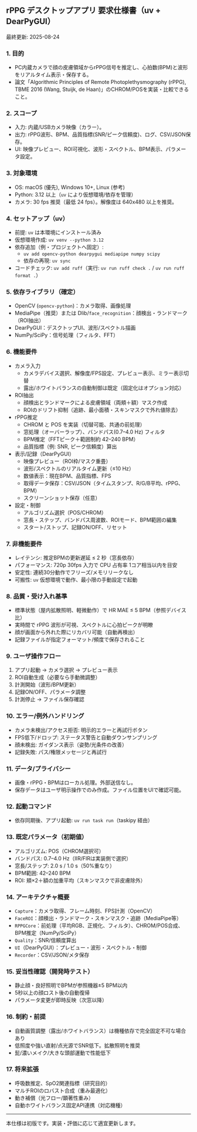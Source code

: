 ## rPPG デスクトップアプリ 要求仕様書（uv + DearPyGUI）

最終更新: 2025-08-24

### 1. 目的
- PC内蔵カメラで顔の皮膚領域からrPPG信号を推定し、心拍数(BPM)と波形をリアルタイム表示・保存する。
- 論文「Algorithmic Principles of Remote Photoplethysmography (rPPG), TBME 2016 (Wang, Stuijk, de Haan)」のCHROM/POSを実装・比較できること。

### 2. スコープ
- 入力: 内蔵/USBカメラ映像（カラー）。
- 出力: rPPG波形、BPM、品質指標(SNR/ピーク信頼度)、ログ、CSV/JSON保存。
- UI: 映像プレビュー、ROI可視化、波形・スペクトル、BPM表示、パラメータ設定。

### 3. 対象環境
- OS: macOS (優先), Windows 10+, Linux (参考)
- Python: 3.12 以上（`uv` により仮想環境/依存を管理）
- カメラ: 30 fps 推奨（最低 24 fps）。解像度は 640x480 以上を推奨。

### 4. セットアップ（uv）
- 前提: `uv` は本環境にインストール済み
- 仮想環境作成: `uv venv --python 3.12`
- 依存追加（例・プロジェクトへ固定）:
  - `uv add opencv-python dearpygui mediapipe numpy scipy`
  - 依存の再現: `uv sync`
 - コードチェック: `uv add ruff`（実行: `uv run ruff check .` / `uv run ruff format .`）

### 5. 依存ライブラリ（確定）
- OpenCV (`opencv-python`)：カメラ取得、画像処理
- MediaPipe（推奨）または Dlib/`face_recognition`：顔検出・ランドマーク（ROI抽出）
- DearPyGUI：デスクトップUI、波形/スペクトル描画
- NumPy/SciPy：信号処理（フィルタ、FFT）

### 6. 機能要件
- カメラ入力
  - カメラデバイス選択、解像度/FPS設定、プレビュー表示、ミラー表示切替
  - 露出/ホワイトバランスの自動制御は既定（固定化はオプション対応）
- ROI抽出
  - 顔検出とランドマークによる皮膚領域（両頬＋額）マスク作成
  - ROIのドリフト抑制（追跡、最小面積・スキンマスクで外れ値除去）
- rPPG推定
  - CHROM と POS を実装（切替可能、共通の前処理）
  - 窓処理（オーバーラップ）、バンドパス(0.7–4.0 Hz) フィルタ
  - BPM推定（FFTピーク＋範囲制約 42–240 BPM）
  - 品質指標（例: SNR, ピーク信頼度）算出
- 表示/記録（DearPyGUI）
  - 映像プレビュー（ROI枠/マスク重畳）
  - 波形/スペクトルのリアルタイム更新（≤10 Hz）
  - 数値表示：現在BPM、品質指標、FPS
  - 取得データ保存：CSV/JSON（タイムスタンプ、R/G/B平均、rPPG、BPM）
  - スクリーンショット保存（任意）
- 設定・制御
  - アルゴリズム選択（POS/CHROM）
  - 窓長・ステップ、バンドパス周波数、ROIモード、BPM範囲の編集
  - スタート/ストップ、記録ON/OFF、リセット

### 7. 非機能要件
- レイテンシ: 推定BPMの更新遅延 ≤ 2 秒（窓長依存）
- パフォーマンス: 720p 30fps 入力で CPU 占有率 1コア相当以内を目安
- 安定性: 連続30分動作でフリーズ/メモリリークなし
- 可搬性: `uv` 仮想環境で動作、最小限の手動設定で起動

### 8. 品質・受け入れ基準
- 標準状態（屋内拡散照明、軽微動作）で HR MAE ≤ 5 BPM（参照デバイス比）
- 実時間で rPPG 波形が可視、スペクトルに心拍ピークが明瞭
- 顔が画面から外れた際にリカバリ可能（自動再検出）
- 記録ファイルが指定フォーマット/頻度で保存されること

### 9. ユーザ操作フロー
1) アプリ起動 → カメラ選択 → プレビュー表示
2) ROI自動生成（必要なら手動微調整）
3) 計測開始（波形/BPM更新）
4) 記録ON/OFF、パラメータ調整
5) 計測停止 → ファイル保存確認

### 10. エラー/例外ハンドリング
- カメラ未検出/アクセス拒否: 明示的エラーと再試行ボタン
- FPS低下/ドロップ: ステータス警告と自動ダウンサンプリング
- 顔未検出: ガイダンス表示（姿勢/光条件の改善）
- 記録失敗: パス/権限メッセージと再試行

### 11. データ/プライバシー
- 画像・rPPG・BPMはローカル処理。外部送信なし。
- 保存データはユーザ明示操作でのみ作成。ファイル位置をUIで確認可能。

### 12. 起動コマンド
- 依存同期後、アプリ起動: `uv run task run`（taskipy 経由）

### 13. 既定パラメータ（初期値）
- アルゴリズム: POS（CHROM選択可）
- バンドパス: 0.7–4.0 Hz（IIR/FIRは実装側で選択）
- 窓長/ステップ: 2.0 s / 1.0 s（50%重なり）
- BPM範囲: 42–240 BPM
- ROI: 頬×2＋額の加重平均（スキンマスクで非皮膚除外）

### 14. アーキテクチャ概要
- `Capture`：カメラ取得、フレーム時刻、FPS計測（OpenCV）
- `FaceROI`：顔検出・ランドマーク・スキンマスク・追跡（MediaPipe等）
- `RPPGCore`：前処理（平均RGB、正規化、フィルタ）、CHROM/POS合成、BPM推定（NumPy/SciPy）
- `Quality`：SNR/信頼度算出
- `UI`（DearPyGUI）：プレビュー・波形・スペクトル・制御
- `Recorder`：CSV/JSON/メタ保存

### 15. 妥当性確認（開発時テスト）
- 静止顔・良好照明でBPMが参照機器±5 BPM以内
- 5秒以上の顔ロスト後の自動復帰
- パラメータ変更が即時反映（次窓以降）

### 16. 制約・前提
- 自動画質調整（露出/ホワイトバランス）は機種依存で完全固定不可な場合あり
- 低照度や強い直射/点光源でSNR低下。拡散照明を推奨
- 髭/濃いメイク/大きな頭部運動で性能低下

### 17. 将来拡張
- 呼吸数推定、SpO2関連指標（研究目的）
- マルチROIのロバスト合成（重み最適化）
- 動き補償（光フロー/顕著性重み）
- 自動ホワイトバランス固定API連携（対応機種）

---
本仕様は初版です。実装・評価に応じて適宜更新します。

